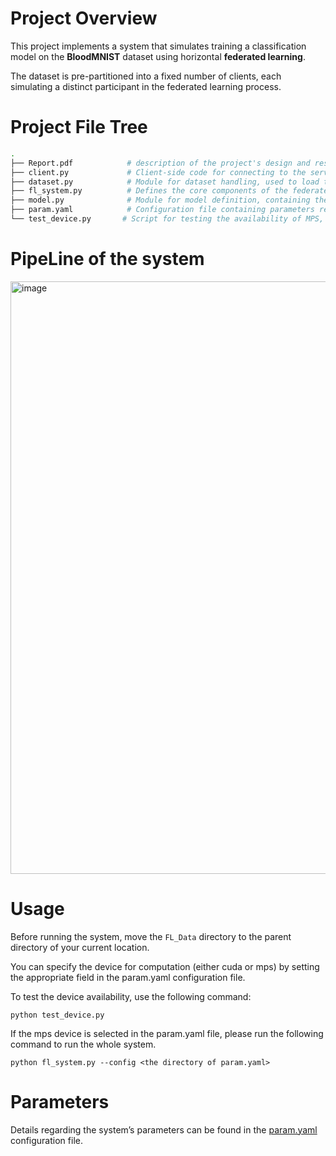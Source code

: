 # Project Overview
This project implements a system that simulates training a classification model on the **BloodMNIST** dataset using horizontal **federated learning**.

The dataset is pre-partitioned into a fixed number of clients, each simulating a distinct participant in the federated learning process.

# Project File Tree
```bash
.
├── Report.pdf            # description of the project's design and results
├── client.py             # Client-side code for connecting to the server and receiving global model parameters
├── dataset.py            # Module for dataset handling, used to load training and testing datasets
├── fl_system.py          # Defines the core components of the federated learning system, including the basic framework for training processes
├── model.py              # Module for model definition, containing the definition of the LeNet model
├── param.yaml            # Configuration file containing parameters required during training
└── test_device.py       # Script for testing the availability of MPS, checking if the service is working properly
```

# PipeLine of the system 
<img width="948" alt="image" src="https://github.com/user-attachments/assets/f23bba70-96f5-4f1d-86f6-37814d038efb">


# Usage
Before running the system, move the `FL_Data` directory to the parent directory of your current location.

You can specify the device for computation (either cuda or mps) by setting the appropriate field in the param.yaml configuration file.

To test the device availability, use the following command:

```shell
python test_device.py
```
If the mps device is selected in the param.yaml file, please run the following command to run the whole system.
```shell
python fl_system.py --config <the directory of param.yaml>
```

# Parameters
Details regarding the system’s parameters can be found in the [param.yaml](./param.yaml) configuration file.
